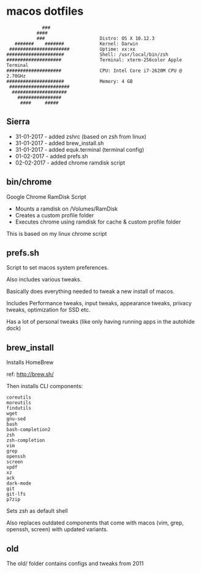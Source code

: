 # macos dotfiles


                 ###
               ####
               ###                    Distro: OS X 10.12.3
       #######    #######             Kernel: Darwin
     ######################           Uptime: xx:xx
    #####################             Shell: /usr/local/bin/zsh
    ####################              Terminal: xterm-256color Apple Terminal
    ####################              CPU: Intel Core i7-2620M CPU @ 2.70GHz
    #####################             Memory: 4 GB
     ######################
      ####################
        ################
         ####     #####

## Sierra

* 31-01-2017 - added zshrc (based on zsh from linux)
* 31-01-2017 - added brew_install.sh
* 31-01-2017 - added equk.terminal (terminal config)
* 01-02-2017 - added prefs.sh
* 02-02-2017 - added chrome ramdisk script

## bin/chrome

Google Chrome RamDisk Script

* Mounts a ramdisk on /Volumes/RamDisk
* Creates a custom profile folder
* Executes chrome using ramdisk for cache & custom profile folder

This is based on my linux chrome script

## prefs.sh

Script to set macos system preferences.

Also includes various tweaks.

Basically does everything needed to tweak a new install of macos.

Includes Performance tweaks, input tweaks, appearance tweaks, privacy tweaks, optimization for SSD etc.

Has a lot of personal tweaks (like only having running apps in the autohide dock)

## brew_install

Installs HomeBrew

ref: http://brew.sh/

Then installs CLI components:

    coreutils
    moreutils
    findutils
    wget
    gnu-sed
    bash
    bash-completion2
    zsh
    zsh-completion
    vim
    grep
    openssh
    screen
    xpdf
    xz
    ack
    dark-mode
    git
    git-lfs
    p7zip

Sets zsh as default shell

Also replaces outdated components that come with macos (vim, grep, openssh, screen) with updated variants.

## old

The old/ folder contains configs and tweaks from 2011

